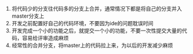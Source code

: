 1. 将代码少的分支往代码多的分支上合并，通常情况下都是将自己的分支并入master分支上
2. 开发之前配置好自己的代码环境，不要因为ide的问题耽误时间
3. 开发完成一个小的功能之后，就提交一个小的功能，不要一次性提交大量的代码，容易给评审造成麻烦
4. 经常性的合并分支，将master上的代码拉上来，为以后的开发减少麻烦
